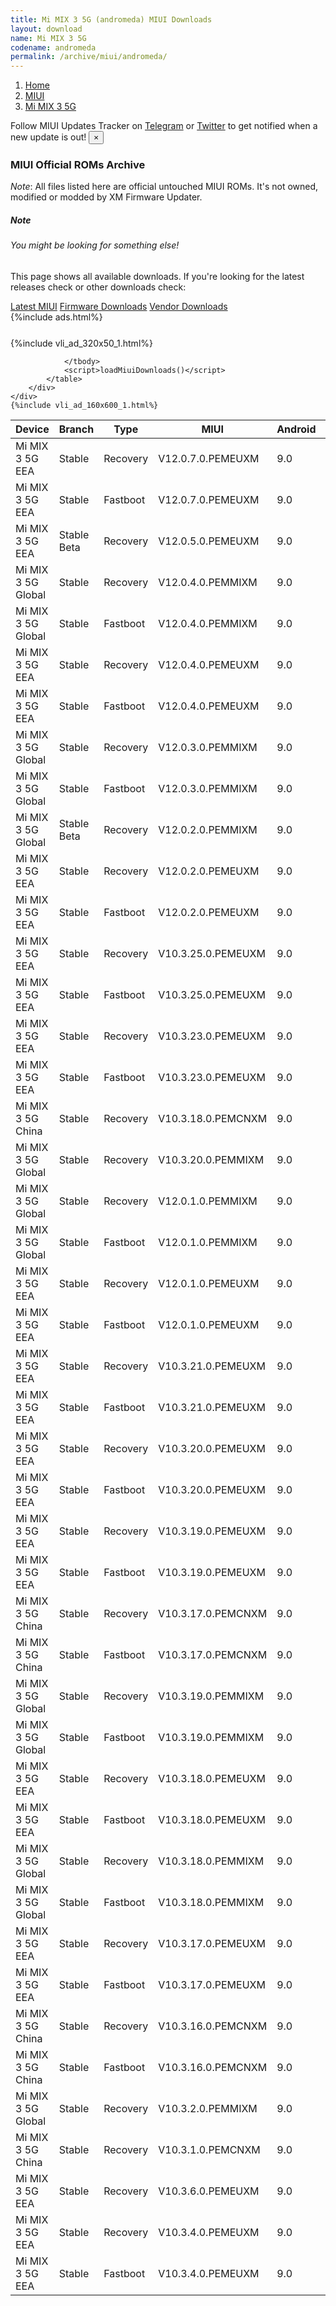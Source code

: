 ```yaml
---
title: Mi MIX 3 5G (andromeda) MIUI Downloads
layout: download
name: Mi MIX 3 5G
codename: andromeda
permalink: /archive/miui/andromeda/
---
```

<nav aria-label="breadcrumb">
    <ol class="breadcrumb">
        <li class="breadcrumb-item"><a href="/">Home</a></li>
        <li class="breadcrumb-item"><a href="/miui/">MIUI</a></li>
        <li class="breadcrumb-item active" aria-current="page"><a href="/miui/andromeda/">Mi MIX 3 5G</a></li>
    </ol>
</nav>
<div class="alert alert-primary alert-dismissible fade show" role="alert">
    Follow MIUI Updates Tracker on <a href="https://t.me/MIUIUpdatesTracker" class="alert-link">Telegram</a>
     or <a href="https://twitter.com/MiFwUpdater" class="alert-link">Twitter</a> to get notified when a new update is out!
    <button type="button" class="close" data-dismiss="alert" aria-label="Close">
        <span aria-hidden="true">&times;</span>
    </button>
</div>

### MIUI Official ROMs Archive
*Note*: All files listed here are official untouched MIUI ROMs. It's not owned, modified or modded by XM Firmware Updater.
<div class="card">
  <div class="card-body">
    <h5 class="card-title">Note</h5>
    <h6 class="card-subtitle mb-2 text-muted">You might be looking for something else!</h6>
    <p class="card-text">This page shows all available downloads.
     If you're looking for the latest releases check or other downloads check:</p>
    <a href="/miui/andromeda/" class="card-link">Latest MIUI</a>
    <a href="/firmware/andromeda/" class="card-link">Firmware Downloads</a>
    <a href="/vendor/andromeda/" class="card-link">Vendor Downloads</a>
  </div>
</div>
{%include ads.html%}
<div class="row justify-content-center">
    <div class="col-10">
        <div class="table-responsive-md" style="margin-top: 25px;">
            {%include vli_ad_320x50_1.html%}
            <table id="miui" class="display dt-responsive nowrap compact table table-striped table-hover table-sm">
                <thead class="thead-dark">
                    <tr>
                        <th data-ref="device">Device</th>
                        <th data-ref="branch">Branch</th>
                        <th data-ref="type">Type</th>
                        <th data-ref="miui">MIUI</th>
                        <th data-ref="android">Android</th>
                        <th data-ref="size">Size</th>
                        <th data-ref="size">Date</th>
                        <th data-ref="link">Link</th>
                    </tr>
                </thead>
                <tbody>
                <tr><td>Mi MIX 3 5G EEA</td><td>Stable</td><td>Recovery</td><td>V12.0.7.0.PEMEUXM</td><td>9.0</td><td>2.4 GB</td><td>2021-05-31</td><td><a href="/miui/andromeda/stable/V12.0.7.0.PEMEUXM/">Download</a></td></tr>
<tr><td>Mi MIX 3 5G EEA</td><td>Stable</td><td>Fastboot</td><td>V12.0.7.0.PEMEUXM</td><td>9.0</td><td>2.9 GB</td><td>2021-05-26</td><td><a href="/miui/andromeda/stable/V12.0.7.0.PEMEUXM/">Download</a></td></tr>
<tr><td>Mi MIX 3 5G EEA</td><td>Stable Beta</td><td>Recovery</td><td>V12.0.5.0.PEMEUXM</td><td>9.0</td><td>2.4 GB</td><td>2021-05-17</td><td><a href="/miui/andromeda/stable beta/V12.0.5.0.PEMEUXM/">Download</a></td></tr>
<tr><td>Mi MIX 3 5G Global</td><td>Stable</td><td>Recovery</td><td>V12.0.4.0.PEMMIXM</td><td>9.0</td><td>2.4 GB</td><td>2021-03-29</td><td><a href="/miui/andromeda/stable/V12.0.4.0.PEMMIXM/">Download</a></td></tr>
<tr><td>Mi MIX 3 5G Global</td><td>Stable</td><td>Fastboot</td><td>V12.0.4.0.PEMMIXM</td><td>9.0</td><td>2.9 GB</td><td>2021-03-24</td><td><a href="/miui/andromeda/stable/V12.0.4.0.PEMMIXM/">Download</a></td></tr>
<tr><td>Mi MIX 3 5G EEA</td><td>Stable</td><td>Recovery</td><td>V12.0.4.0.PEMEUXM</td><td>9.0</td><td>2.5 GB</td><td>2021-03-03</td><td><a href="/miui/andromeda/stable/V12.0.4.0.PEMEUXM/">Download</a></td></tr>
<tr><td>Mi MIX 3 5G EEA</td><td>Stable</td><td>Fastboot</td><td>V12.0.4.0.PEMEUXM</td><td>9.0</td><td>2.9 GB</td><td>2021-02-25</td><td><a href="/miui/andromeda/stable/V12.0.4.0.PEMEUXM/">Download</a></td></tr>
<tr><td>Mi MIX 3 5G Global</td><td>Stable</td><td>Recovery</td><td>V12.0.3.0.PEMMIXM</td><td>9.0</td><td>2.5 GB</td><td>2021-01-22</td><td><a href="/miui/andromeda/stable/V12.0.3.0.PEMMIXM/">Download</a></td></tr>
<tr><td>Mi MIX 3 5G Global</td><td>Stable</td><td>Fastboot</td><td>V12.0.3.0.PEMMIXM</td><td>9.0</td><td>2.9 GB</td><td>2021-01-13</td><td><a href="/miui/andromeda/stable/V12.0.3.0.PEMMIXM/">Download</a></td></tr>
<tr><td>Mi MIX 3 5G Global</td><td>Stable Beta</td><td>Recovery</td><td>V12.0.2.0.PEMMIXM</td><td>9.0</td><td>2.5 GB</td><td>2020-12-23</td><td><a href="/miui/andromeda/stable beta/V12.0.2.0.PEMMIXM/">Download</a></td></tr>
<tr><td>Mi MIX 3 5G EEA</td><td>Stable</td><td>Recovery</td><td>V12.0.2.0.PEMEUXM</td><td>9.0</td><td>2.5 GB</td><td>2020-11-27</td><td><a href="/miui/andromeda/stable/V12.0.2.0.PEMEUXM/">Download</a></td></tr>
<tr><td>Mi MIX 3 5G EEA</td><td>Stable</td><td>Fastboot</td><td>V12.0.2.0.PEMEUXM</td><td>9.0</td><td>2.9 GB</td><td>2020-11-23</td><td><a href="/miui/andromeda/stable/V12.0.2.0.PEMEUXM/">Download</a></td></tr>
<tr><td>Mi MIX 3 5G EEA</td><td>Stable</td><td>Recovery</td><td>V10.3.25.0.PEMEUXM</td><td>9.0</td><td>2.1 GB</td><td>2020-08-10</td><td><a href="/miui/andromeda/stable/V10.3.25.0.PEMEUXM/">Download</a></td></tr>
<tr><td>Mi MIX 3 5G EEA</td><td>Stable</td><td>Fastboot</td><td>V10.3.25.0.PEMEUXM</td><td>9.0</td><td>2.5 GB</td><td>2020-08-01</td><td><a href="/miui/andromeda/stable/V10.3.25.0.PEMEUXM/">Download</a></td></tr>
<tr><td>Mi MIX 3 5G EEA</td><td>Stable</td><td>Recovery</td><td>V10.3.23.0.PEMEUXM</td><td>9.0</td><td>2.1 GB</td><td>2020-02-03</td><td><a href="/miui/andromeda/stable/V10.3.23.0.PEMEUXM/">Download</a></td></tr>
<tr><td>Mi MIX 3 5G EEA</td><td>Stable</td><td>Fastboot</td><td>V10.3.23.0.PEMEUXM</td><td>9.0</td><td>2.7 GB</td><td>2020-01-13</td><td><a href="/miui/andromeda/stable/V10.3.23.0.PEMEUXM/">Download</a></td></tr>
<tr><td>Mi MIX 3 5G China</td><td>Stable</td><td>Recovery</td><td>V10.3.18.0.PEMCNXM</td><td>9.0</td><td>2.1 GB</td><td>2019-11-22</td><td><a href="/miui/andromeda/stable/V10.3.18.0.PEMCNXM/">Download</a></td></tr>
<tr><td>Mi MIX 3 5G Global</td><td>Stable</td><td>Recovery</td><td>V10.3.20.0.PEMMIXM</td><td>9.0</td><td>2.1 GB</td><td>2019-11-22</td><td><a href="/miui/andromeda/stable/V10.3.20.0.PEMMIXM/">Download</a></td></tr>
<tr><td>Mi MIX 3 5G Global</td><td>Stable</td><td>Recovery</td><td>V12.0.1.0.PEMMIXM</td><td>9.0</td><td>2.4 GB</td><td>2020-09-22</td><td><a href="/miui/andromeda/stable/V12.0.1.0.PEMMIXM/">Download</a></td></tr>
<tr><td>Mi MIX 3 5G Global</td><td>Stable</td><td>Fastboot</td><td>V12.0.1.0.PEMMIXM</td><td>9.0</td><td>2.9 GB</td><td>2020-09-12</td><td><a href="/miui/andromeda/stable/V12.0.1.0.PEMMIXM/">Download</a></td></tr>
<tr><td>Mi MIX 3 5G EEA</td><td>Stable</td><td>Recovery</td><td>V12.0.1.0.PEMEUXM</td><td>9.0</td><td>2.4 GB</td><td>2020-09-04</td><td><a href="/miui/andromeda/stable/V12.0.1.0.PEMEUXM/">Download</a></td></tr>
<tr><td>Mi MIX 3 5G EEA</td><td>Stable</td><td>Fastboot</td><td>V12.0.1.0.PEMEUXM</td><td>9.0</td><td>2.9 GB</td><td>2020-08-23</td><td><a href="/miui/andromeda/stable/V12.0.1.0.PEMEUXM/">Download</a></td></tr>
<tr><td>Mi MIX 3 5G EEA</td><td>Stable</td><td>Recovery</td><td>V10.3.21.0.PEMEUXM</td><td>9.0</td><td>2.1 GB</td><td>2019-11-04</td><td><a href="/miui/andromeda/stable/V10.3.21.0.PEMEUXM/">Download</a></td></tr>
<tr><td>Mi MIX 3 5G EEA</td><td>Stable</td><td>Fastboot</td><td>V10.3.21.0.PEMEUXM</td><td>9.0</td><td>2.7 GB</td><td>2019-10-30</td><td><a href="/miui/andromeda/stable/V10.3.21.0.PEMEUXM/">Download</a></td></tr>
<tr><td>Mi MIX 3 5G EEA</td><td>Stable</td><td>Recovery</td><td>V10.3.20.0.PEMEUXM</td><td>9.0</td><td>2.1 GB</td><td>2019-09-29</td><td><a href="/miui/andromeda/stable/V10.3.20.0.PEMEUXM/">Download</a></td></tr>
<tr><td>Mi MIX 3 5G EEA</td><td>Stable</td><td>Fastboot</td><td>V10.3.20.0.PEMEUXM</td><td>9.0</td><td>2.7 GB</td><td>2019-09-20</td><td><a href="/miui/andromeda/stable/V10.3.20.0.PEMEUXM/">Download</a></td></tr>
<tr><td>Mi MIX 3 5G EEA</td><td>Stable</td><td>Recovery</td><td>V10.3.19.0.PEMEUXM</td><td>9.0</td><td>2.1 GB</td><td>2019-08-30</td><td><a href="/miui/andromeda/stable/V10.3.19.0.PEMEUXM/">Download</a></td></tr>
<tr><td>Mi MIX 3 5G EEA</td><td>Stable</td><td>Fastboot</td><td>V10.3.19.0.PEMEUXM</td><td>9.0</td><td>2.7 GB</td><td>2019-08-23</td><td><a href="/miui/andromeda/stable/V10.3.19.0.PEMEUXM/">Download</a></td></tr>
<tr><td>Mi MIX 3 5G China</td><td>Stable</td><td>Recovery</td><td>V10.3.17.0.PEMCNXM</td><td>9.0</td><td>2.1 GB</td><td>2019-08-08</td><td><a href="/miui/andromeda/stable/V10.3.17.0.PEMCNXM/">Download</a></td></tr>
<tr><td>Mi MIX 3 5G China</td><td>Stable</td><td>Fastboot</td><td>V10.3.17.0.PEMCNXM</td><td>9.0</td><td>2.4 GB</td><td>2019-08-01</td><td><a href="/miui/andromeda/stable/V10.3.17.0.PEMCNXM/">Download</a></td></tr>
<tr><td>Mi MIX 3 5G Global</td><td>Stable</td><td>Recovery</td><td>V10.3.19.0.PEMMIXM</td><td>9.0</td><td>2.1 GB</td><td>2019-08-08</td><td><a href="/miui/andromeda/stable/V10.3.19.0.PEMMIXM/">Download</a></td></tr>
<tr><td>Mi MIX 3 5G Global</td><td>Stable</td><td>Fastboot</td><td>V10.3.19.0.PEMMIXM</td><td>9.0</td><td>2.6 GB</td><td>2019-08-01</td><td><a href="/miui/andromeda/stable/V10.3.19.0.PEMMIXM/">Download</a></td></tr>
<tr><td>Mi MIX 3 5G EEA</td><td>Stable</td><td>Recovery</td><td>V10.3.18.0.PEMEUXM</td><td>9.0</td><td>2.1 GB</td><td>2019-07-31</td><td><a href="/miui/andromeda/stable/V10.3.18.0.PEMEUXM/">Download</a></td></tr>
<tr><td>Mi MIX 3 5G EEA</td><td>Stable</td><td>Fastboot</td><td>V10.3.18.0.PEMEUXM</td><td>9.0</td><td>2.6 GB</td><td>2019-07-24</td><td><a href="/miui/andromeda/stable/V10.3.18.0.PEMEUXM/">Download</a></td></tr>
<tr><td>Mi MIX 3 5G Global</td><td>Stable</td><td>Recovery</td><td>V10.3.18.0.PEMMIXM</td><td>9.0</td><td>2.1 GB</td><td>2019-07-05</td><td><a href="/miui/andromeda/stable/V10.3.18.0.PEMMIXM/">Download</a></td></tr>
<tr><td>Mi MIX 3 5G Global</td><td>Stable</td><td>Fastboot</td><td>V10.3.18.0.PEMMIXM</td><td>9.0</td><td>2.6 GB</td><td>2019-07-01</td><td><a href="/miui/andromeda/stable/V10.3.18.0.PEMMIXM/">Download</a></td></tr>
<tr><td>Mi MIX 3 5G EEA</td><td>Stable</td><td>Recovery</td><td>V10.3.17.0.PEMEUXM</td><td>9.0</td><td>2.1 GB</td><td>2019-06-24</td><td><a href="/miui/andromeda/stable/V10.3.17.0.PEMEUXM/">Download</a></td></tr>
<tr><td>Mi MIX 3 5G EEA</td><td>Stable</td><td>Fastboot</td><td>V10.3.17.0.PEMEUXM</td><td>9.0</td><td>2.6 GB</td><td>2019-06-20</td><td><a href="/miui/andromeda/stable/V10.3.17.0.PEMEUXM/">Download</a></td></tr>
<tr><td>Mi MIX 3 5G China</td><td>Stable</td><td>Recovery</td><td>V10.3.16.0.PEMCNXM</td><td>9.0</td><td>2.1 GB</td><td>2019-06-11</td><td><a href="/miui/andromeda/stable/V10.3.16.0.PEMCNXM/">Download</a></td></tr>
<tr><td>Mi MIX 3 5G China</td><td>Stable</td><td>Fastboot</td><td>V10.3.16.0.PEMCNXM</td><td>9.0</td><td>2.4 GB</td><td>2019-06-11</td><td><a href="/miui/andromeda/stable/V10.3.16.0.PEMCNXM/">Download</a></td></tr>
<tr><td>Mi MIX 3 5G Global</td><td>Stable</td><td>Recovery</td><td>V10.3.2.0.PEMMIXM</td><td>9.0</td><td>2.0 GB</td><td>2019-05-29</td><td><a href="/miui/andromeda/stable/V10.3.2.0.PEMMIXM/">Download</a></td></tr>
<tr><td>Mi MIX 3 5G China</td><td>Stable</td><td>Recovery</td><td>V10.3.1.0.PEMCNXM</td><td>9.0</td><td>2.0 GB</td><td>2019-05-27</td><td><a href="/miui/andromeda/stable/V10.3.1.0.PEMCNXM/">Download</a></td></tr>
<tr><td>Mi MIX 3 5G EEA</td><td>Stable</td><td>Recovery</td><td>V10.3.6.0.PEMEUXM</td><td>9.0</td><td>2.1 GB</td><td>2019-05-24</td><td><a href="/miui/andromeda/stable/V10.3.6.0.PEMEUXM/">Download</a></td></tr>
<tr><td>Mi MIX 3 5G EEA</td><td>Stable</td><td>Recovery</td><td>V10.3.4.0.PEMEUXM</td><td>9.0</td><td>2.1 GB</td><td>2019-05-21</td><td><a href="/miui/andromeda/stable/V10.3.4.0.PEMEUXM/">Download</a></td></tr>
<tr><td>Mi MIX 3 5G EEA</td><td>Stable</td><td>Fastboot</td><td>V10.3.4.0.PEMEUXM</td><td>9.0</td><td>2.6 GB</td><td>2019-05-09</td><td><a href="/miui/andromeda/stable/V10.3.4.0.PEMEUXM/">Download</a></td></tr>

                </tbody>
                <script>loadMiuiDownloads()</script>
            </table>
        </div>
    </div>
    {%include vli_ad_160x600_1.html%}
</div>
